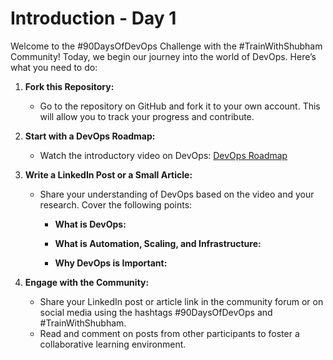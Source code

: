 # Introduction - Day 1

Welcome to the #90DaysOfDevOps Challenge with the #TrainWithShubham Community! Today, we begin our journey into the world of DevOps. Here’s what you need to do:

1. **Fork this Repository:**
   - Go to the repository on GitHub and fork it to your own account. This will allow you to track your progress and contribute.

2. **Start with a DevOps Roadmap:**
   - Watch the introductory video on DevOps: [DevOps Roadmap](https://youtu.be/pU0_3B7eVJY?si=Mr3qPF2f_HtvKidD)

3. **Write a LinkedIn Post or a Small Article:**
   - Share your understanding of DevOps based on the video and your research. Cover the following points:

     - **What is DevOps:**
       
       
     - **What is Automation, Scaling, and Infrastructure:**
       
       
     - **Why DevOps is Important:**
       
       

4. **Engage with the Community:**
   - Share your LinkedIn post or article link in the community forum or on social media using the hashtags #90DaysOfDevOps and #TrainWithShubham.
   - Read and comment on posts from other participants to foster a collaborative learning environment.

